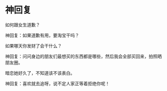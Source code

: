 # 神回复

如何跟女生道歉？ 

神回复：如果道歉有用，要淘宝干吗？ 

如果哪天你发财了会干什么？ 

神回复：问问身边的朋友们最想买的东西都是哪些，然后我会全部买回来，拍照晒朋友圈。 

暗恋她好久了，不知道该不该表白。 

神回复：喜欢就去追呀，说不定人家正等着拒绝你呢！